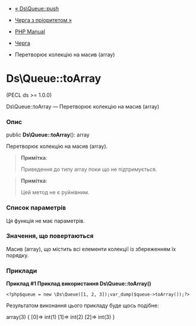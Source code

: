 - [« Ds\Queue::push](ds-queue.push.md)
- [Черга з пріоритетом »](class.ds-priorityqueue.md)

- [PHP Manual](index.md)
- [Черга](class.ds-queue.md)
- Перетворює колекцію на масив (array)

# Ds\Queue::toArray

(PECL ds \>= 1.0.0)

Ds\Queue::toArray — Перетворює колекцію на масив (array)

### Опис

public **Ds\Queue::toArray**(): array

Перетворює колекцію на масив (array).

> **Примітка**:
>
> Приведення до типу array поки що не підтримується.

> **Примітка**:
>
> Цей метод не є руйнівним.

### Список параметрів

Ця функція не має параметрів.

### Значення, що повертаються

Масив (array), що містить всі елементи колекції із збереженням їх
порядку.

### Приклади

**Приклад #1 Приклад використання **Ds\Queue::toArray()****

` <?php$queue = new \Ds\Queue([1, 2, 3]);var_dump($queue->toArray());?> `

Результатом виконання цього прикладу буде щось подібне:

array(3) {
[0]=>
int(1)
[1]=>
int(2)
[2]=>
int(3)
}

